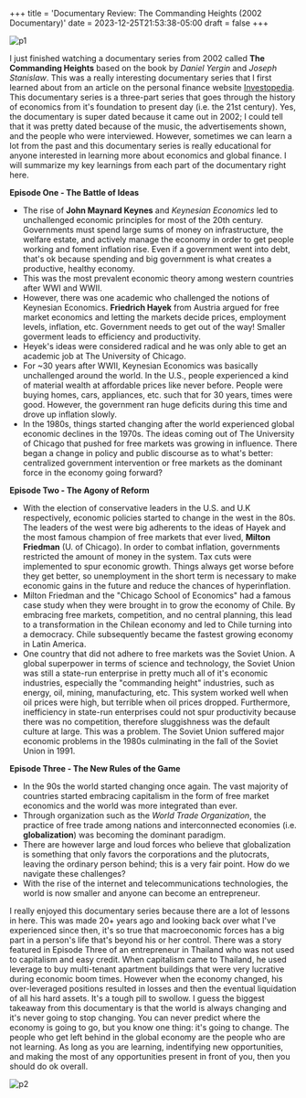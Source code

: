 +++
title = 'Documentary Review: The Commanding Heights (2002 Documentary)'
date = 2023-12-25T21:53:38-05:00
draft = false
+++

![p1](/blog/20231225_DR_Commanding_Heights/title.png)


I just finished watching a documentary series from 2002 called **The Commanding Heights** based on the book by _Daniel Yergin_ and _Joseph Stanislaw_. This was a really interesting documentary series that I first learned about from an article on the personal finance website [Investopedia](https://www.investopedia.com/articles/professionals/100215/10-must-watch-documentaries-finance-professionals.asp). This documentary series is a three-part series that goes through the history of economics from it's foundation to present day (i.e. the 21st century). Yes, the documentary is super dated because it came out in 2002; I could tell that it was pretty dated because of the music, the advertisements shown, and the people who were interviewed. However, sometimes we can learn a lot from the past and this documentary series is really educational for anyone interested in learning more about economics and global finance. I will summarize my key learnings from each part of the documentary right here.

**Episode One - The Battle of Ideas**
* The rise of **John Maynard Keynes** and _Keynesian Economics_ led to unchallenged economic principles for most of the 20th century. Governments must spend large sums of money on infrastructure, the welfare estate, and actively manage the economy in order to get people working and foment inflation rise. Even if a government went into debt, that's ok because spending and big government is what creates a productive, healthy economy.
* This was the most prevalent economic theory among western countries after WWI and WWII.
* However, there was one academic who challenged the notions of Keynesian Economics. **Friedrich Hayek** from Austria argued for free market economics and letting the markets decide prices, employment levels, inflation, etc. Government needs to get out of the way! Smaller goverment leads to efficiency and productivity.
* Heyek's ideas were considered radical and he was only able to get an academic job at The University of Chicago. 
* For ~30 years after WWII, Keynesian Economics was basically unchallenged around the world. In the U.S., people experienced a kind of material wealth at affordable prices like never before. People were buying homes, cars, appliances, etc. such that for 30 years, times were good. However, the government ran huge deficits during this time and drove up inflation slowly.
* In the 1980s, things started changing after the world experienced global economic declines in the 1970s. The ideas coming out of The University of Chicago that pushed for free markets was growing in influence. There began a change in policy and public discourse as to what's better: centralized government intervention or free markets as the dominant force in the economy going forward?

**Episode Two - The Agony of Reform**
* With the election of conservative leaders in the U.S. and U.K respectively, economic policies started to change in the west in the 80s. The leaders of the west were big adherents to the ideas of Hayek and the most famous champion of free markets that ever lived, **Milton Friedman** (U. of Chicago). In order to combat inflation, governments restricted the amount of money in the system. Tax cuts were implemented to spur economic growth. Things always get worse before they get better, so unemployment in the short term is necessary to make economic gains in the future and reduce the chances of hyperinflation.
* Milton Friedman and the "Chicago School of Economics" had a famous case study when they were brought in to grow the economy of Chile. By embracing free markets, competition, and no central planning, this lead to a transformation in the Chilean economy and led to Chile turning into a democracy. Chile subsequently became the fastest growing economy in Latin America.
* One country that did not adhere to free markets was the Soviet Union. A global superpower in terms of science and technology, the Soviet Union was still a state-run enterprise in pretty much all of it's economic industries, especially the "commanding height" industries, such as energy, oil, mining, manufacturing, etc. This system worked well when oil prices were high, but terrible when oil prices dropped. Furthermore, inefficiency in state-run enterprises could not spur productivity because there was no competition, therefore sluggishness was the default culture at large. This was a problem. The Soviet Union suffered major economic problems in the 1980s culminating in the fall of the Soviet Union in 1991.

**Episode Three - The New Rules of the Game**
* In the 90s the world started changing once again. The vast majority of countries started embracing capitalism in the form of free market economics and the world was more integrated than ever.
* Through organization such as the _World Trade Organization_, the practice of free trade among nations and interconnected economies (i.e. **globalization**) was becoming the dominant paradigm.
* There are however large and loud forces who believe that globalization is something that only favors the corporations and the plutocrats, leaving the ordinary person behind; this is a very fair point. How do we navigate these challenges?
* With the rise of the internet and telecommunications technologies, the world is now smaller and anyone can become an entrepreneur. 


I really enjoyed this documentary series because there are a lot of lessons in here. This was made 20+ years ago and looking back over what I've experienced since then, it's so true that macroeconomic forces has a big part in a person's life that's beyond his or her control. There was a story featured in Episode Three of an entrepreneur in Thailand who was not used to capitalism and easy credit. When capitalism came to Thailand, he used leverage to buy multi-tenant apartment buildings that were very lucrative during economic boom times. However when the economy changed, his over-leveraged positions resulted in losses and then the eventual liquidation of all his hard assets. It's a tough pill to swollow. I guess the biggest takeaway from this documentary is that the world is always changing and it's never going to stop changing. You can never predict where the economy is going to go, but you know one thing: it's going to change. The people who get left behind in the global economy are the people who are not learning. As long as you are learning, indentifying new opportunities, and making the most of any opportunities present in front of you, then you should do ok overall. 

![p2](/blog/20231225_DR_Commanding_Heights/20231226_economists.png)


